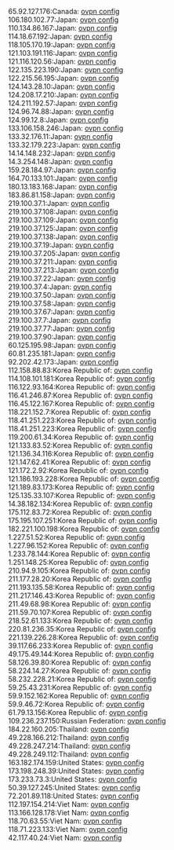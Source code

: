 65.92.127.176:Canada: [ovpn config](vpn/65_92_127_176.ovpn)  
106.180.102.77:Japan: [ovpn config](vpn/106_180_102_77.ovpn)  
110.134.86.167:Japan: [ovpn config](vpn/110_134_86_167.ovpn)  
114.18.67.192:Japan: [ovpn config](vpn/114_18_67_192.ovpn)  
118.105.170.19:Japan: [ovpn config](vpn/118_105_170_19.ovpn)  
121.103.191.116:Japan: [ovpn config](vpn/121_103_191_116.ovpn)  
121.116.120.56:Japan: [ovpn config](vpn/121_116_120_56.ovpn)  
122.135.223.190:Japan: [ovpn config](vpn/122_135_223_190.ovpn)  
122.215.56.195:Japan: [ovpn config](vpn/122_215_56_195.ovpn)  
124.143.28.10:Japan: [ovpn config](vpn/124_143_28_10.ovpn)  
124.208.17.210:Japan: [ovpn config](vpn/124_208_17_210.ovpn)  
124.211.192.57:Japan: [ovpn config](vpn/124_211_192_57.ovpn)  
124.96.74.88:Japan: [ovpn config](vpn/124_96_74_88.ovpn)  
124.99.12.8:Japan: [ovpn config](vpn/124_99_12_8.ovpn)  
133.106.158.246:Japan: [ovpn config](vpn/133_106_158_246.ovpn)  
133.32.176.11:Japan: [ovpn config](vpn/133_32_176_11.ovpn)  
133.32.179.223:Japan: [ovpn config](vpn/133_32_179_223.ovpn)  
14.14.148.232:Japan: [ovpn config](vpn/14_14_148_232.ovpn)  
14.3.254.148:Japan: [ovpn config](vpn/14_3_254_148.ovpn)  
159.28.184.97:Japan: [ovpn config](vpn/159_28_184_97.ovpn)  
164.70.133.101:Japan: [ovpn config](vpn/164_70_133_101.ovpn)  
180.13.183.168:Japan: [ovpn config](vpn/180_13_183_168.ovpn)  
183.86.81.158:Japan: [ovpn config](vpn/183_86_81_158.ovpn)  
219.100.37.1:Japan: [ovpn config](vpn/219_100_37_1.ovpn)  
219.100.37.108:Japan: [ovpn config](vpn/219_100_37_108.ovpn)  
219.100.37.109:Japan: [ovpn config](vpn/219_100_37_109.ovpn)  
219.100.37.125:Japan: [ovpn config](vpn/219_100_37_125.ovpn)  
219.100.37.138:Japan: [ovpn config](vpn/219_100_37_138.ovpn)  
219.100.37.19:Japan: [ovpn config](vpn/219_100_37_19.ovpn)  
219.100.37.205:Japan: [ovpn config](vpn/219_100_37_205.ovpn)  
219.100.37.211:Japan: [ovpn config](vpn/219_100_37_211.ovpn)  
219.100.37.213:Japan: [ovpn config](vpn/219_100_37_213.ovpn)  
219.100.37.22:Japan: [ovpn config](vpn/219_100_37_22.ovpn)  
219.100.37.4:Japan: [ovpn config](vpn/219_100_37_4.ovpn)  
219.100.37.50:Japan: [ovpn config](vpn/219_100_37_50.ovpn)  
219.100.37.58:Japan: [ovpn config](vpn/219_100_37_58.ovpn)  
219.100.37.67:Japan: [ovpn config](vpn/219_100_37_67.ovpn)  
219.100.37.7:Japan: [ovpn config](vpn/219_100_37_7.ovpn)  
219.100.37.77:Japan: [ovpn config](vpn/219_100_37_77.ovpn)  
219.100.37.90:Japan: [ovpn config](vpn/219_100_37_90.ovpn)  
60.125.195.98:Japan: [ovpn config](vpn/60_125_195_98.ovpn)  
60.81.235.181:Japan: [ovpn config](vpn/60_81_235_181.ovpn)  
92.202.42.173:Japan: [ovpn config](vpn/92_202_42_173.ovpn)  
112.158.88.83:Korea Republic of: [ovpn config](vpn/112_158_88_83.ovpn)  
114.108.101.181:Korea Republic of: [ovpn config](vpn/114_108_101_181.ovpn)  
116.122.93.164:Korea Republic of: [ovpn config](vpn/116_122_93_164.ovpn)  
116.41.246.87:Korea Republic of: [ovpn config](vpn/116_41_246_87.ovpn)  
116.45.122.167:Korea Republic of: [ovpn config](vpn/116_45_122_167.ovpn)  
118.221.152.7:Korea Republic of: [ovpn config](vpn/118_221_152_7.ovpn)  
118.41.251.223:Korea Republic of: [ovpn config](vpn/118_41_251_223.ovpn)  
118.41.251.223:Korea Republic of: [ovpn config](vpn/118_41_251_223.ovpn)  
119.200.61.34:Korea Republic of: [ovpn config](vpn/119_200_61_34.ovpn)  
121.133.83.52:Korea Republic of: [ovpn config](vpn/121_133_83_52.ovpn)  
121.136.34.116:Korea Republic of: [ovpn config](vpn/121_136_34_116.ovpn)  
121.147.62.41:Korea Republic of: [ovpn config](vpn/121_147_62_41.ovpn)  
121.172.2.92:Korea Republic of: [ovpn config](vpn/121_172_2_92.ovpn)  
121.186.193.228:Korea Republic of: [ovpn config](vpn/121_186_193_228.ovpn)  
121.189.83.173:Korea Republic of: [ovpn config](vpn/121_189_83_173.ovpn)  
125.135.33.107:Korea Republic of: [ovpn config](vpn/125_135_33_107.ovpn)  
14.38.182.134:Korea Republic of: [ovpn config](vpn/14_38_182_134.ovpn)  
175.112.83.72:Korea Republic of: [ovpn config](vpn/175_112_83_72.ovpn)  
175.195.107.251:Korea Republic of: [ovpn config](vpn/175_195_107_251.ovpn)  
182.221.100.198:Korea Republic of: [ovpn config](vpn/182_221_100_198.ovpn)  
1.227.51.52:Korea Republic of: [ovpn config](vpn/1_227_51_52.ovpn)  
1.227.96.152:Korea Republic of: [ovpn config](vpn/1_227_96_152.ovpn)  
1.233.78.144:Korea Republic of: [ovpn config](vpn/1_233_78_144.ovpn)  
1.251.148.25:Korea Republic of: [ovpn config](vpn/1_251_148_25.ovpn)  
210.94.9.105:Korea Republic of: [ovpn config](vpn/210_94_9_105.ovpn)  
211.177.28.20:Korea Republic of: [ovpn config](vpn/211_177_28_20.ovpn)  
211.193.135.58:Korea Republic of: [ovpn config](vpn/211_193_135_58.ovpn)  
211.217.146.43:Korea Republic of: [ovpn config](vpn/211_217_146_43.ovpn)  
211.49.68.98:Korea Republic of: [ovpn config](vpn/211_49_68_98.ovpn)  
211.59.70.107:Korea Republic of: [ovpn config](vpn/211_59_70_107.ovpn)  
218.52.61.133:Korea Republic of: [ovpn config](vpn/218_52_61_133.ovpn)  
220.81.236.35:Korea Republic of: [ovpn config](vpn/220_81_236_35.ovpn)  
221.139.226.28:Korea Republic of: [ovpn config](vpn/221_139_226_28.ovpn)  
39.117.66.233:Korea Republic of: [ovpn config](vpn/39_117_66_233.ovpn)  
49.175.49.144:Korea Republic of: [ovpn config](vpn/49_175_49_144.ovpn)  
58.126.39.80:Korea Republic of: [ovpn config](vpn/58_126_39_80.ovpn)  
58.224.14.27:Korea Republic of: [ovpn config](vpn/58_224_14_27.ovpn)  
58.232.228.21:Korea Republic of: [ovpn config](vpn/58_232_228_21.ovpn)  
59.25.43.231:Korea Republic of: [ovpn config](vpn/59_25_43_231.ovpn)  
59.9.152.162:Korea Republic of: [ovpn config](vpn/59_9_152_162.ovpn)  
59.9.46.72:Korea Republic of: [ovpn config](vpn/59_9_46_72.ovpn)  
61.79.13.156:Korea Republic of: [ovpn config](vpn/61_79_13_156.ovpn)  
109.236.237.150:Russian Federation: [ovpn config](vpn/109_236_237_150.ovpn)  
184.22.160.205:Thailand: [ovpn config](vpn/184_22_160_205.ovpn)  
49.228.166.212:Thailand: [ovpn config](vpn/49_228_166_212.ovpn)  
49.228.247.214:Thailand: [ovpn config](vpn/49_228_247_214.ovpn)  
49.228.249.112:Thailand: [ovpn config](vpn/49_228_249_112.ovpn)  
163.182.174.159:United States: [ovpn config](vpn/163_182_174_159.ovpn)  
173.198.248.39:United States: [ovpn config](vpn/173_198_248_39.ovpn)  
173.233.73.3:United States: [ovpn config](vpn/173_233_73_3.ovpn)  
50.39.127.245:United States: [ovpn config](vpn/50_39_127_245.ovpn)  
72.201.89.118:United States: [ovpn config](vpn/72_201_89_118.ovpn)  
112.197.154.214:Viet Nam: [ovpn config](vpn/112_197_154_214.ovpn)  
113.166.128.178:Viet Nam: [ovpn config](vpn/113_166_128_178.ovpn)  
118.70.63.55:Viet Nam: [ovpn config](vpn/118_70_63_55.ovpn)  
118.71.223.133:Viet Nam: [ovpn config](vpn/118_71_223_133.ovpn)  
42.117.40.24:Viet Nam: [ovpn config](vpn/42_117_40_24.ovpn)  
